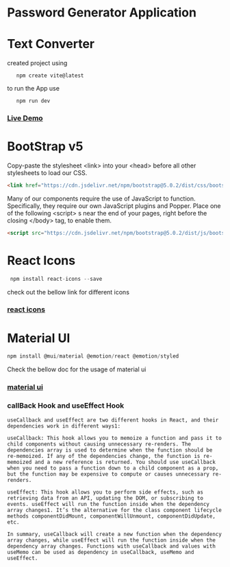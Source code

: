 # Password Generator Application

# Text Converter

created project using 
```node
   npm create vite@latest
```

to run the App use

```node
   npm run dev
```

### **[Live Demo](https://replit.com/@MuraliAirody/Text-Converter)**

# BootStrap v5
Copy-paste the stylesheet \<link> into your \<head> before all other stylesheets to load our CSS.


```html
<link href="https://cdn.jsdelivr.net/npm/bootstrap@5.0.2/dist/css/bootstrap.min.css" rel="stylesheet" integrity="sha384-EVSTQN3/azprG1Anm3QDgpJLIm9Nao0Yz1ztcQTwFspd3yD65VohhpuuCOmLASjC" crossorigin="anonymous">
```
Many of our components require the use of JavaScript to function. Specifically, they require our own JavaScript plugins and Popper. Place one of the following \<script> s near the end of your pages, right before the closing \</body> tag, to enable them.

```html
<script src="https://cdn.jsdelivr.net/npm/bootstrap@5.0.2/dist/js/bootstrap.bundle.min.js" integrity="sha384-MrcW6ZMFYlzcLA8Nl+NtUVF0sA7MsXsP1UyJoMp4YLEuNSfAP+JcXn/tWtIaxVXM" crossorigin="anonymous"></script>
```

# React Icons

```javascript
 npm install react-icons --save

```
check out the bellow link for different icons
### **[react icons](https://react-icons.github.io/react-icons/)**


# Material UI

```js
npm install @mui/material @emotion/react @emotion/styled
```
Check the bellow doc for the usage of material ui
### **[material ui](https://mui.com/material-ui/getting-started/)**

### callBack Hook and useEffect Hook

```text
useCallback and useEffect are two different hooks in React, and their dependencies work in different ways1:

useCallback: This hook allows you to memoize a function and pass it to child components without causing unnecessary re-renders. The dependencies array is used to determine when the function should be re-memoized. If any of the dependencies change, the function is re-memoized and a new reference is returned. You should use useCallback when you need to pass a function down to a child component as a prop, but the function may be expensive to compute or causes unnecessary re-renders.

useEffect: This hook allows you to perform side effects, such as retrieving data from an API, updating the DOM, or subscribing to events. useEffect will run the function inside when the dependency array changes1. It’s the alternative for the class component lifecycle methods componentDidMount, componentWillUnmount, componentDidUpdate, etc.

In summary, useCallback will create a new function when the dependency array changes, while useEffect will run the function inside when the dependency array changes. Functions with useCallback and values with useMemo can be used as dependency in useCallback, useMemo and useEffect.
```